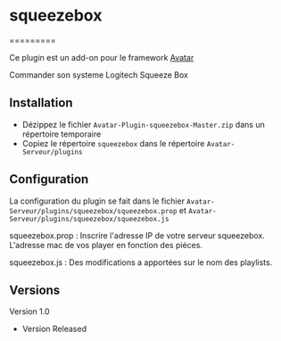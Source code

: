 # squeezebox
=========

Ce plugin est un add-on pour le framework [Avatar](https://github.com/Spikharpax/Avatar-Serveur)

Commander son systeme Logitech Squeeze Box


## Installation

- Dézippez le fichier `Avatar-Plugin-squeezebox-Master.zip` dans un répertoire temporaire
- Copiez le répertoire `squeezebox` dans le répertoire `Avatar-Serveur/plugins`


## Configuration
La configuration du plugin se fait dans le fichier `Avatar-Serveur/plugins/squeezebox/squeezebox.prop` et `Avatar-Serveur/plugins/squeezebox/squeezebox.js`

squeezebox.prop :
Inscrire l'adresse IP de votre serveur squeezebox.
L'adresse mac de vos player en fonction des piéces.

squeezebox.js :
Des modifications a apportées sur le nom des playlists.
   
## Versions

Version 1.0
- Version Released
